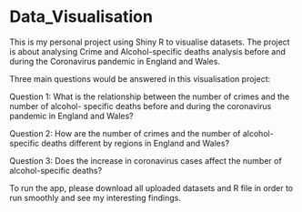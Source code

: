 # Data_Visualisation

This is my personal project using Shiny R to visualise datasets. The project is about analysing Crime and Alcohol-specific deaths
analysis before and during the Coronavirus pandemic in England and Wales. 


Three main questions would be answered in this visualisation project:

Question 1: What is the relationship between the number of crimes and the number of alcohol- specific deaths before and during the coronavirus pandemic in England and Wales? 

Question 2: How are the number of crimes and the number of alcohol-specific deaths different by regions in England and Wales?

Question 3: Does the increase in coronavirus cases affect the number of alcohol-specific deaths?

To run the app, please download all uploaded datasets and R file in order to run smoothly and see my interesting findings. 
